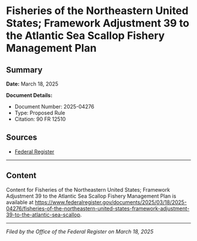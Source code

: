 # Fisheries of the Northeastern United States; Framework Adjustment 39 to the Atlantic Sea Scallop Fishery Management Plan

## Summary

**Date:** March 18, 2025

**Document Details:**
- Document Number: 2025-04276
- Type: Proposed Rule
- Citation: 90 FR 12510

## Sources
- [Federal Register](https://www.federalregister.gov/documents/2025/03/18/2025-04276/fisheries-of-the-northeastern-united-states-framework-adjustment-39-to-the-atlantic-sea-scallop)

---

## Content

Content for Fisheries of the Northeastern United States; Framework Adjustment 39 to the Atlantic Sea Scallop Fishery Management Plan is available at https://www.federalregister.gov/documents/2025/03/18/2025-04276/fisheries-of-the-northeastern-united-states-framework-adjustment-39-to-the-atlantic-sea-scallop.

---

*Filed by the Office of the Federal Register on March 18, 2025*
